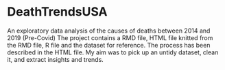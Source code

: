# DeathTrendsUSA
An exploratory data analysis of the causes of deaths between 2014 and 2019 (Pre-Covid)
The project contains a RMD file, HTML file knitted from the RMD file, R file and the dataset for reference. The process has been described in the HTML file. My aim was to pick up an untidy dataset, clean it, and extract insights and trends. 
